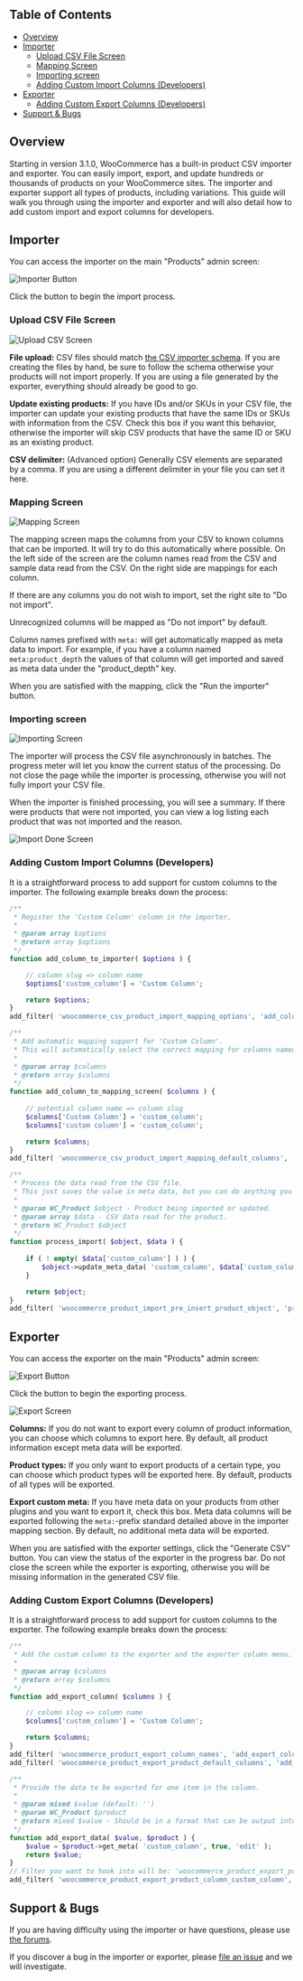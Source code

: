 <!-- START doctoc generated TOC please keep comment here to allow auto update -->
<!-- DON'T EDIT THIS SECTION, INSTEAD RE-RUN doctoc TO UPDATE -->
## Table of Contents

- [Overview](#overview)
- [Importer](#importer)
  - [Upload CSV File Screen](#upload-csv-file-screen)
  - [Mapping Screen](#mapping-screen)
  - [Importing screen](#importing-screen)
  - [Adding Custom Import Columns (Developers)](#adding-custom-import-columns-developers)
- [Exporter](#exporter)
  - [Adding Custom Export Columns (Developers)](#adding-custom-export-columns-developers)
- [Support & Bugs](#support--bugs)

<!-- END doctoc generated TOC please keep comment here to allow auto update -->

## Overview

Starting in version 3.1.0, WooCommerce has a built-in product CSV importer and exporter. You can easily import, export, and update hundreds or thousands of products on your WooCommerce sites. The importer and exporter support all types of products, including variations. This guide will walk you through using the importer and exporter and will also detail how to add custom import and export columns for developers.

## Importer

You can access the importer on the main "Products" admin screen:

![Importer Button](images/importer/importbutton.png)

Click the button to begin the import process.

### Upload CSV File Screen

![Upload CSV Screen](images/importer/uploadscreen.png)

**File upload:** CSV files should match [the CSV importer schema](https://github.com/woocommerce/woocommerce/wiki/Product-CSV-Import-Schema). If you are creating the files by hand, be sure to follow the schema otherwise your products will not import properly. If you are using a file generated by the exporter, everything should already be good to go.

**Update existing products:** If you have IDs and/or SKUs in your CSV file, the importer can update your existing products that have the same IDs or SKUs with information from the CSV. Check this box if you want this behavior, otherwise the importer will skip CSV products that have the same ID or SKU as an existing product.

**CSV delimiter:** (Advanced option) Generally CSV elements are separated by a comma. If you are using a different delimiter in your file you can set it here.

### Mapping Screen

![Mapping Screen](images/importer/mapscreen.png)

The mapping screen maps the columns from your CSV to known columns that can be imported. It will try to do this automatically where possible. On the left side of the screen are the column names read from the CSV and sample data read from the CSV. On the right side are mappings for each column. 

If there are any columns you do not wish to import, set the right site to "Do not import".

Unrecognized columns will be mapped as "Do not import" by default.

Column names prefixed with `meta:` will get automatically mapped as meta data to import. For example, if you have a column named `meta:product_depth` the values of that column will get imported and saved as meta data under the "product_depth" key.

When you are satisfied with the mapping, click the "Run the importer" button.

### Importing screen

![Importing Screen](images/importer/importingscreen.png)

The importer will process the CSV file asynchronously in batches. The progress meter will let you know the current status of the processing. Do not close the page while the importer is processing, otherwise you will not fully import your CSV file. 

When the importer is finished processing, you will see a summary. If there were products that were not imported, you can view a log listing each product that was not imported and the reason.

![Import Done Screen](images/importer/importdonescreen.png)

### Adding Custom Import Columns (Developers)

It is a straightforward process to add support for custom columns to the importer. The following example breaks down the process:

```php
/**
 * Register the 'Custom Column' column in the importer.
 *
 * @param array $options
 * @return array $options
 */
function add_column_to_importer( $options ) {

	// column slug => column name
	$options['custom_column'] = 'Custom Column';

	return $options;
}
add_filter( 'woocommerce_csv_product_import_mapping_options', 'add_column_to_importer' );

/**
 * Add automatic mapping support for 'Custom Column'. 
 * This will automatically select the correct mapping for columns named 'Custom Column' or 'custom column'.
 *
 * @param array $columns
 * @return array $columns
 */
function add_column_to_mapping_screen( $columns ) {
	
	// potential column name => column slug
	$columns['Custom Column'] = 'custom_column';
	$columns['custom column'] = 'custom_column';

	return $columns;
}
add_filter( 'woocommerce_csv_product_import_mapping_default_columns', 'add_column_to_mapping_screen' );

/**
 * Process the data read from the CSV file.
 * This just saves the value in meta data, but you can do anything you want here with the data.
 *
 * @param WC_Product $object - Product being imported or updated.
 * @param array $data - CSV data read for the product.
 * @return WC_Product $object
 */
function process_import( $object, $data ) {
	
	if ( ! empty( $data['custom_column'] ) ) {
		$object->update_meta_data( 'custom_column', $data['custom_column'] );
	}

	return $object;
}
add_filter( 'woocommerce_product_import_pre_insert_product_object', 'process_import', 10, 2 );
```

## Exporter

You can access the exporter on the main "Products" admin screen:

![Export Button](images/importer/exportbutton.png)

Click the button to begin the exporting process.

![Export Screen](images/importer/exportscreen.png)

**Columns:** If you do not want to export every column of product information, you can choose which columns to export here. By default, all product information except meta data will be exported.

**Product types:** If you only want to export products of a certain type, you can choose which product types will be exported here. By default, products of all types will be exported.

**Export custom meta:** If you have meta data on your products from other plugins and you want to export it, check this box. Meta data columns will be exported following the `meta:`-prefix standard detailed above in the importer mapping section. By default, no additional meta data will be exported.

When you are satisfied with the exporter settings, click the "Generate CSV" button. You can view the status of the exporter in the progress bar. Do not close the screen while the exporter is exporting, otherwise you will be missing information in the generated CSV file.

### Adding Custom Export Columns (Developers)

It is a straightforward process to add support for custom columns to the exporter. The following example breaks down the process:

```php
/**
 * Add the custom column to the exporter and the exporter column menu.
 *
 * @param array $columns
 * @return array $columns
 */
function add_export_column( $columns ) {

	// column slug => column name
	$columns['custom_column'] = 'Custom Column';

	return $columns;
}
add_filter( 'woocommerce_product_export_column_names', 'add_export_column' );
add_filter( 'woocommerce_product_export_product_default_columns', 'add_export_column' );

/**
 * Provide the data to be exported for one item in the column.
 *
 * @param mixed $value (default: '')
 * @param WC_Product $product
 * @return mixed $value - Should be in a format that can be output into a text file (string, numeric, etc).
 */
function add_export_data( $value, $product ) {
	$value = $product->get_meta( 'custom_column', true, 'edit' );
	return $value;
}
// Filter you want to hook into will be: 'woocommerce_product_export_product_column_{$column_slug}'.
add_filter( 'woocommerce_product_export_product_column_custom_column', 'add_export_data', 10, 2 );
```

## Support & Bugs

If you are having difficulty using the importer or have questions, please use [the forums](https://wordpress.org/support/plugin/woocommerce).

If you discover a bug in the importer or exporter, please [file an issue](https://github.com/woocommerce/woocommerce/issues) and we will investigate. 



